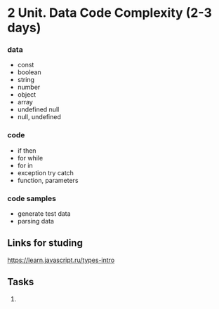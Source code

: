 # 2 Unit. Data Code Complexity (2-3 days)
### data
* const
* boolean
* string
* number
* object
* array
* undefined null
* null, undefined

### code
* if then
* for while
* for in
* exception try catch
* function, parameters
### code samples
* generate test data
* parsing data



## Links for studing
https://learn.javascript.ru/types-intro

## Tasks
1. 
